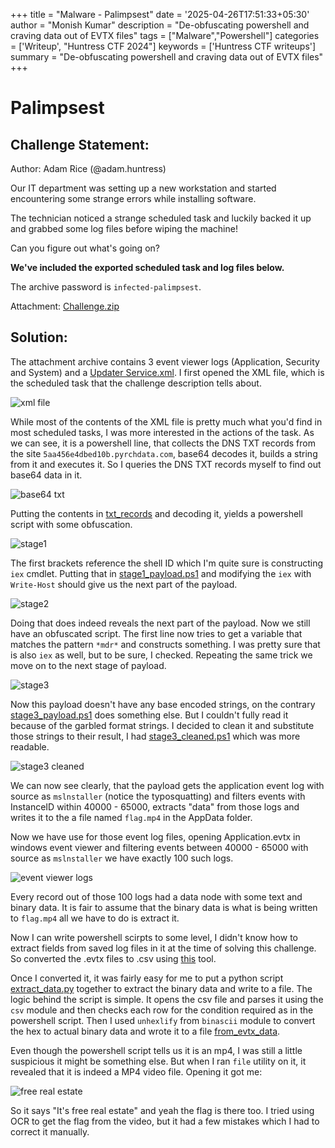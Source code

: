 +++
title = "Malware - Palimpsest"
date = '2025-04-26T17:51:33+05:30'
author = "Monish Kumar"
description = "De-obfuscating powershell and craving data out of EVTX files"
tags = ["Malware","Powershell"]
categories = ['Writeup', "Huntress CTF 2024"]
keywords = ['Huntress CTF writeups']
summary = "De-obfuscating powershell and craving data out of EVTX files"
+++
# Palimpsest
## Challenge Statement:
Author: Adam Rice (@adam.huntress)
  
Our IT department was setting up a new workstation and started encountering some strange errors while installing software.  

The technician noticed a strange scheduled task and luckily backed it up and grabbed some log files before wiping the machine!  

Can you figure out what's going on?  

**We've included the exported scheduled task and log files below.**  

The archive password is `infected-palimpsest`.

Attachment: [Challenge.zip](/others/huntressctf-2024/palimpsest/Challenge.zip)

## Solution:
The attachment archive contains 3 event viewer logs (Application, Security and System) and a [Updater Service.xml](/others/huntressctf-2024/palimpsest/Updater%20Service.xml). I first opened the XML file, which is the scheduled task that the challenge description tells about. 

![xml file](/images/huntressctf-2024/palimpsest/1.png)

While most of the contents of the XML file is pretty much what you'd find in most scheduled tasks, I was more interested in the actions of the task. As we can see, it is a powershell line, that collects the DNS TXT records from the site `5aa456e4dbed10b.pyrchdata.com`, base64 decodes it, builds a string from it and executes it. So I queries the DNS TXT records myself to find out base64 data in it.

![base64 txt](/images/huntressctf-2024/palimpsest/2.png)

Putting the contents in [txt_records](/others/huntressctf-2024/palimpsest/txt_records) and decoding it, yields a powershell script with some obfuscation. 

![stage1](/images/huntressctf-2024/palimpsest/3.png)

The first brackets reference the shell ID which I'm quite sure is constructing `iex` cmdlet. Putting that in [stage1_payload.ps1](/others/huntressctf-2024/palimpsest/stage1_payload.ps1) and modifying the `iex` with `Write-Host` should give us the next part of the payload.

![stage2](/images/huntressctf-2024/palimpsest/4.png)

Doing that does indeed reveals the next part of the payload. Now we still have an obfuscated script. The first line now tries to get a variable that matches the pattern `*mdr*` and constructs something. I was pretty sure that is also `iex` as well, but to be sure, I checked. Repeating the same trick we move on to the next stage of payload.

![stage3](/images/huntressctf-2024/palimpsest/5.png)

Now this payload doesn't have any base encoded strings, on the contrary [stage3_payload.ps1](/others/huntressctf-2024/palimpsest/stage3_payload.ps1) does something else. But I couldn't fully read it because of the garbled format strings. I decided to clean it and substitute those strings to their result, I had [stage3_cleaned.ps1](/others/huntressctf-2024/palimpsest/stage3_cleaned.ps1) which was more readable.

![stage3 cleaned](/images/huntressctf-2024/palimpsest/6.png)

We can now see clearly, that the payload gets the application event log with source as `mslnstaller` (notice the typosquatting) and filters events with InstanceID within 40000 - 65000, extracts "data" from those logs and writes it to the a file named `flag.mp4` in the AppData folder.

Now we have use for those event log files, opening Application.evtx in windows event viewer and filtering events between 40000 - 65000 with source as `mslnstaller` we have exactly 100 such logs.

![event viewer logs](/images/huntressctf-2024/palimpsest/7.png)

Every record out of those 100 logs had a data node with some text and binary data. It is fair to assume that the binary data is what is being written to `flag.mp4` all we have to do is extract it.

Now I can write powershell scirpts to some level, I didn't know how to extract fields from saved log files in it at the time of solving this challenge. So converted the .evtx files to .csv using [this](https://github.com/josephatmwanzia/evtx2csv) tool.

Once I converted it, it was fairly easy for me to put a python script [extract_data.py](/others/huntressctf-2024/palimpsest/extract_data.py) together to extract the binary data and write to a file. The logic behind the script is simple. It opens the csv file and parses it using the `csv` module and then checks each row for the condition required as in the powershell script. Then I used `unhexlify` from `binascii` module to convert the hex to actual binary data and wrote it to a file [from_evtx_data](/others/huntressctf-2024/palimpsest/from_evtx_data).

Even though the powershell script tells us it is an mp4, I was still a little suspicious it might be something else. But when I ran `file` utility on it, it revealed that it is indeed a MP4 video file. Opening it got me:

![free real estate](/images/huntressctf-2024/palimpsest/8.png)

So it says "It's free real estate" and yeah the flag is there too. I tried using OCR to get the flag from the video, but it had a few mistakes which I had to correct it manually.

